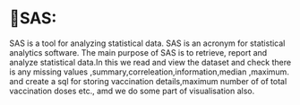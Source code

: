# 💎SAS:

SAS is a tool for analyzing statistical data. SAS is an acronym for statistical analytics software. The main purpose of SAS is to retrieve, report and analyze statistical data.In this we read and view the dataset and check there is any missing values ,summary,correleation,information,median ,maximum. and create a sql for storing vaccination details,maximum number of of total vaccination doses etc., amd we do some part of visualisation also.
